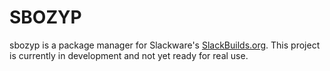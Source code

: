 # SBOZYP

sbozyp is a package manager for Slackware's [SlackBuilds.org](https://slackbuilds.org/). This project is currently in development and not yet ready for real use.
